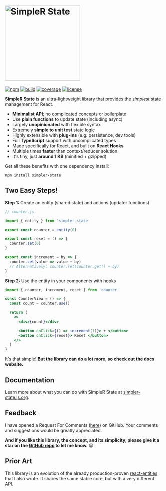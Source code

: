 # <img src="https://simpler-state.js.org/assets/simpler-state-logo.png" alt="SimpleR State" width="240"/>

[![npm](https://img.shields.io/npm/v/simpler-state)](https://www.npmjs.com/package/simpler-state)
[![build](https://img.shields.io/travis/arnelenero/simpler-state)](https://travis-ci.org/github/arnelenero/simpler-state)
[![coverage](https://img.shields.io/coveralls/github/arnelenero/simpler-state)](https://coveralls.io/github/arnelenero/simpler-state)
[![license](https://img.shields.io/github/license/arnelenero/simpler-state)](https://opensource.org/licenses/MIT)

__SimpleR State__ is an ultra-lightweight library that provides the _simplest_ state management for React.

- __Minimalist API__; no complicated concepts or boilerplate
- Use __plain functions__ to update state (including async)
- Largely __unopinionated__ with flexible syntax
- Extremely __simple to unit test__ state logic
- Highly extensible with __plug-ins__ (e.g. persistence, dev tools)
- Full __TypeScript__ support with uncomplicated types
- Made specifically for React, and built on __React Hooks__ 
- Multiple times __faster__ than context/reducer solution
- It's tiny, just __around 1 KB__ (minified + gzipped)

Get all these benefits with one dependency install:
```
npm install simpler-state
```

## Two Easy Steps!

__Step 1:__ Create an entity (shared state) and actions (updater functions)

```js
// counter.js

import { entity } from 'simpler-state'

export const counter = entity(0)

export const reset = () => {
  counter.set(0)
}

export const increment = by => {
  counter.set(value => value + by)  
  // Alternatively: counter.set(counter.get() + by)  
}
```

__Step 2:__ Use the entity in your components with hooks

```jsx
import { counter, increment, reset } from 'counter'

const CounterView = () => {
  const count = counter.use()

  return (
    <>
      <div>{count}</div>

      <button onClick={() => increment(1)}> + </button> 
      <button onClick={reset}> Reset </button>
    </>
  )
}
```

It's that simple! __But the library can do a lot more, so check out the docs website.__ 

## Documentation

Learn more about what you can do with SimpleR State at [simpler-state.js.org](https://simpler-state.js.org).

## Feedback

I have opened a Request For Comments ([here](https://github.com/arnelenero/simpler-state/issues/1)) on GitHub. Your comments and suggestions would be greatly appreciated.

__And if you like this library, the concept, and its simplicity, please give it a star on the [GitHub repo](https://github.com/arnelenero/simpler-state) to let me know.__ 😀

## Prior Art

This library is an evolution of the already production-proven [react-entities](https://github.com/arnelenero/react-entities) that I also wrote. It shares the same stable core, but with a very different API.
